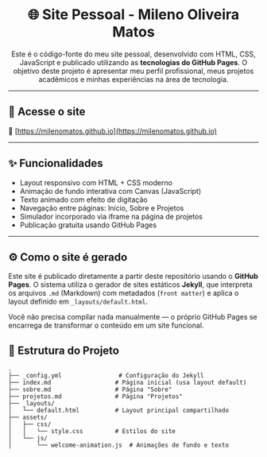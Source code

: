 <h1 align="center">🌐 Site Pessoal - Mileno Oliveira Matos</h1>

<p align="center">
  Este é o código-fonte do meu site pessoal, desenvolvido com HTML, CSS, JavaScript e publicado utilizando as <strong>tecnologias do GitHub Pages</strong>. O objetivo deste projeto é apresentar meu perfil profissional, meus projetos acadêmicos e minhas experiências na área de tecnologia.
</p>

---

## 🔗 Acesse o site

📍 [https://milenomatos.github.io](https://milenomatos.github.io)

---

## ✨ Funcionalidades

- Layout responsivo com HTML + CSS moderno
- Animação de fundo interativa com Canvas (JavaScript)
- Texto animado com efeito de digitação
- Navegação entre páginas: Início, Sobre e Projetos
- Simulador incorporado via iframe na página de projetos
- Publicação gratuita usando GitHub Pages

---

## ⚙️ Como o site é gerado

Este site é publicado diretamente a partir deste repositório usando o **GitHub Pages**. O sistema utiliza o gerador de sites estáticos **Jekyll**, que interpreta os arquivos `.md` (Markdown) com metadados (`front matter`) e aplica o layout definido em `_layouts/default.html`.

Você não precisa compilar nada manualmente — o próprio GitHub Pages se encarrega de transformar o conteúdo em um site funcional.

## 📁 Estrutura do Projeto

```plaintext
.
├── _config.yml                # Configuração do Jekyll
├── index.md                  # Página inicial (usa layout default)
├── sobre.md                  # Página "Sobre"
├── projetos.md               # Página "Projetos"
├── _layouts/
│   └── default.html          # Layout principal compartilhado
├── assets/
│   ├── css/
│   │   └── style.css         # Estilos do site
│   └── js/
│       └── welcome-animation.js  # Animações de fundo e texto
